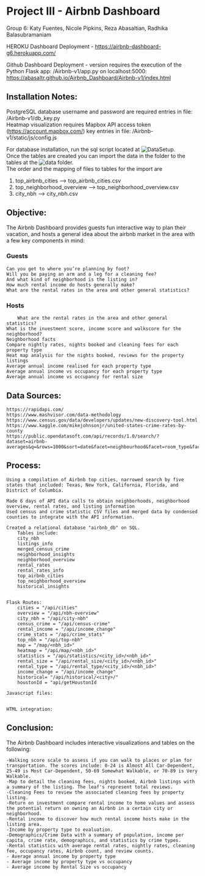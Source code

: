 # Project III - Airbnb Dashboard

Group 6:
Katy Fuentes, Nicole Pipkins, Reza Abasaltian, Radhika Balasubramaniam

HEROKU Dashboard Deployment - 
https://airbnb-dashboard-g6.herokuapp.com/

Github Dashboard Deployment - version requires the execution of the Python Flask app: /Airbnb-v1/app.py on localhost:5000:
https://abasaltr.github.io/Airbnb_Dashboard/Airbnb-v1/index.html

## Installation Notes: 
PostgreSQL database username and password are required entries in file: /Airbnb-v1/db_key.py <br>
Heatmap visualization requires Mapbox API access token (https://account.mapbox.com/) key entries in file: /Airbnb-v1/static/js/config.js 

For database installation, run the sql script located at ![DataSetup](Airbnb-v1/Datasetup).  
Once the tables are created you can import the data in the folder to the tables at the ![data](Airbnb-v1/Datasetup/data) folder.  
The order and the mapping of files to tables for the import are  

  1. top_airbnb_cities --> top_airbnb_cities.csv  
  2. top_neighborhood_overview --> top_neighborhood_overview.csv  
  3. city_nbh --> city_nbh.csv
      

## Objective:
The Airbnb Dashboard provides guests fun interactive way to plan their vacation, and hosts a general idea about the airbnb market in the area
with a few key components in mind: 

### Guests  
	Can you get to where you’re planning by foot?  
	Will you be paying an arm and a leg for a cleaning fee?  
	And what kind of neighborhood is the listing in?  
	How much rental income do hosts generally make?  
	What are the rental rates in the area and other general statistics?  
	  
### Hosts  
        What are the rental rates in the area and other general statistics?  
	What is the investment score, income score and walkscore for the neighborhood?  
	Neighborhood facts  
	Compare nightly rates, nights booked and cleaning fees for each property type  
	Heat map analysis for the nights booked, reviews for the property listings  
	Average annual income realised for each property type  
	Average annual income vs occupancy for each property type  
	Average annual income vs occupancy for rental size  	


## Data Sources:
	https://rapidapi.com/ 
	https://www.mashvisor.com/data-methodology 
	https://www.census.gov/data/developers/updates/new-discovery-tool.html 
	https://www.kaggle.com/mikejohnsonjr/united-states-crime-rates-by-county
	https://public.opendatasoft.com/api/records/1.0/search/?dataset=airbnb-averages&q=&rows=1000&sort=date&facet=neighbourhood&facet=room_type&facet=number_of_rooms&facet=date&facet=location&refine.location=United+states
	


## Process:
	Using a compilation of Airbnb top cities, narrowed search by five states that included: Texas, New York, California, Florida, and District of Columbia. 
	
	Made 6 days of API data calls to obtain neighborhoods, neighborhood overview, rental rates, and listing information 
	Used census and crime statistic CSV files and merged data by condensed counties to integrate with the API information.
	
	Created a relational database "airbnb_db" on SQL.
		Tables include:
		city_nbh
		listings_info
		merged_census_crime
		neighborhood_insights
		neighborhood_overview
		rental_rates
		rental_rates_info
		top_airbnb_cities
		top_neighborhood_overview
		historical_insights
			
	
	Flask Routes:
		cities = "/api/cities"
		overview = "/api/nbh-overview"
		city_nbh = "/api/city-nbh"
		census_crime = "/api/census-crime"
		rental_income = "/api/income_change"
		crime_stats = "/api/crime_stats"
		top_nbh = "/api/top-nbh"
		map = "/map/<nbh_id>"
		heatmap = "/api/map/<nbh_id>"
		statistics = "/api/statistics/<city_id>/<nbh_id>"
		rental_size = "/api/rental_size/<city_id>/<nbh_id>"
		rental_type = "/api/rental_type/<city_id>/<nbh_id>"
		income_change = "/api/income_change"
		historical= "/api/historical/<city>/"
		houstonId = "api/getHoustonId
	
	Javascript files:


	HTML integration:


## Conclusion:    
The Airbnb Dashboard includes interactive visualizations and tables on the following:  

	-Walking score scale to assess if you can walk to places or plan for transportation. The scores include: 0-24 is Almost All Car-Dependent,  
	25-49 is Most Car-Dependent, 50-69 Somewhat Walkable, or 70-89 is Very Walkable.  
	-Map to detail the cleaning fees, nights booked, Airbnb listings with a summary of the listing. The leaf's represent total reviews.  
	-Cleaning Fees to review the associated cleaning fees by property listing. 
	-Return on investment compare rental income to home values and assess the potential return on owning an Airbnb in a certain city or neighborhood.  
	-Rental income to discover how much rental income hosts make in the listing area.  
	-Income by property type to evaluation.  
	-Demographics/Crime Data with a summary of population, income per capita, crime rate, demographics, and statistics by crime types.  
	-Rental statistics with average rental rates, nightly rates, cleaning fee, occupancy rates, Airbnb count, and review counts.  
	- Average annual income by property type    
	- Average income by property type vs occupancy  
	- Average income by Rental Size vs occupancy  
	
	





